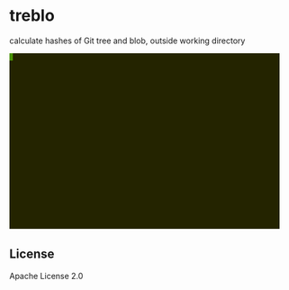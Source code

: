 # treblo

calculate hashes of Git tree and blob, outside working directory

![treblo](images/example.gif)

## License

Apache License 2.0
